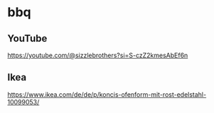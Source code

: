 # bbq

## YouTube 
https://youtube.com/@sizzlebrothers?si=S-czZ2kmesAbEf6n

## Ikea
https://www.ikea.com/de/de/p/koncis-ofenform-mit-rost-edelstahl-10099053/